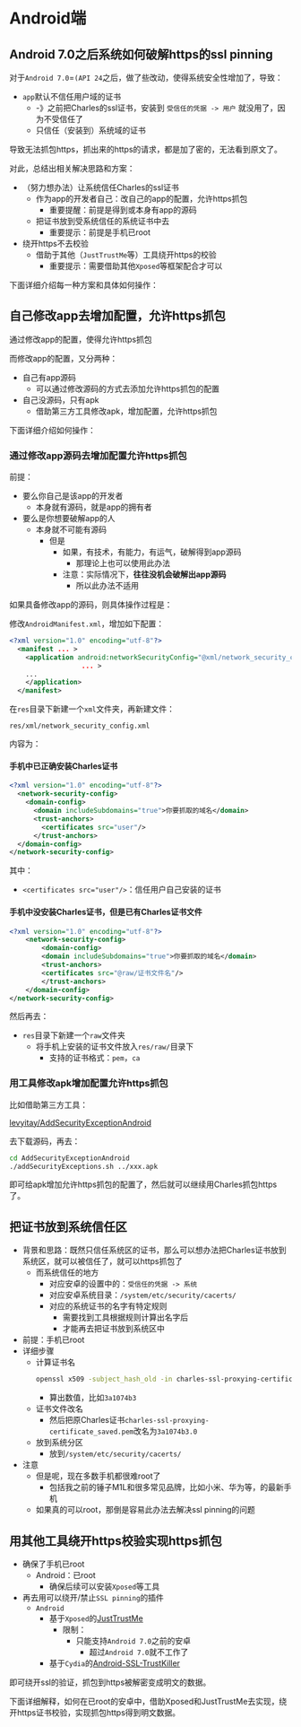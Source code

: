 # Android端

## Android 7.0之后系统如何破解https的ssl pinning

对于`Android 7.0`=`(API 24`之后，做了些改动，使得系统安全性增加了，导致：

* `app`默认不信任用户域的证书
  * -》之前把Charles的ssl证书，安装到 `受信任的凭据 -> 用户` 就没用了，因为不受信任了
  * 只信任（安装到）系统域的证书

导致无法抓包https，抓出来的https的请求，都是加了密的，无法看到原文了。

对此，总结出相关解决思路和方案：

* （努力想办法）让系统信任Charles的ssl证书
  * 作为app的开发者自己：改自己的app的配置，允许https抓包
    * 重要提醒：前提是得到或本身有app的源码
  * 把证书放到受系统信任的系统证书中去
    * 重要提示：前提是手机已root
* 绕开https不去校验
  * 借助于其他（`JustTrustMe`等）工具绕开https的校验
    * 重要提示：需要借助其他`Xposed`等框架配合才可以

下面详细介绍每一种方案和具体如何操作：

## 自己修改app去增加配置，允许https抓包

通过修改app的配置，使得允许https抓包

而修改app的配置，又分两种：

* 自己有app源码
  * 可以通过修改源码的方式去添加允许https抓包的配置
* 自己没源码，只有apk
  * 借助第三方工具修改apk，增加配置，允许https抓包

下面详细介绍如何操作：

### 通过修改app源码去增加配置允许https抓包

前提：

* 要么你自己是该app的开发者
  * 本身就有源码，就是app的拥有者
* 要么是你想要破解app的人
  * 本身就不可能有源码
    * 但是
      * 如果，有技术，有能力，有运气，破解得到app源码
        * 那理论上也可以使用此办法
      * 注意：实际情况下，**往往没机会破解出app源码**
        * 所以此办法不适用

如果具备修改app的源码，则具体操作过程是：

修改`AndroidManifest.xml`，增加如下配置：

```xml
<?xml version="1.0" encoding="utf-8"?>
  <manifest ... >
    <application android:networkSecurityConfig="@xml/network_security_config"
                  ... >
    ...
    </application>
  </manifest>
```

在`res`目录下新建一个`xml`文件夹，再新建文件：

`res/xml/network_security_config.xml`

内容为：

#### 手机中已正确安装Charles证书

```xml
<?xml version="1.0" encoding="utf-8"?>
  <network-security-config>
    <domain-config>
      <domain includeSubdomains="true">你要抓取的域名</domain>
      <trust-anchors>
        <certificates src="user"/>
      </trust-anchors>
  </domain-config>
</network-security-config>
```

其中：

* `<certificates src="user"/>`：信任用户自己安装的证书

#### 手机中没安装Charles证书，但是已有Charles证书文件

```xml
<?xml version="1.0" encoding="utf-8"?>
    <network-security-config>
        <domain-config>
        <domain includeSubdomains="true">你要抓取的域名</domain>
        <trust-anchors>
        <certificates src="@raw/证书文件名"/>
        </trust-anchors>
    </domain-config>
</network-security-config>
```

然后再去：

* `res`目录下新建一个`raw`文件夹
  * 将手机上安装的证书文件放入`res/raw/`目录下
    * 支持的证书格式：`pem`，`ca`

### 用工具修改apk增加配置允许https抓包

比如借助第三方工具：

[levyitay/AddSecurityExceptionAndroid](https://github.com/levyitay/AddSecurityExceptionAndroid)

去下载源码，再去：

```bash
cd AddSecurityExceptionAndroid
./addSecurityExceptions.sh ../xxx.apk
```

即可给apk增加允许https抓包的配置了，然后就可以继续用Charles抓包https了。

## 把证书放到系统信任区

* 背景和思路：既然只信任系统区的证书，那么可以想办法把Charles证书放到系统区，就可以被信任了，就可以https抓包了
  * 而系统信任的地方
    * 对应安卓的设置中的：`受信任的凭据 -> 系统`
    * 对应安卓系统目录：`/system/etc/security/cacerts/`
    * 对应的系统证书的名字有特定规则
      * 需要找到工具根据规则计算出名字后
      * 才能再去把证书放到系统区中
* 前提：手机已root
* 详细步骤
  * 计算证书名
    ```bash
    openssl x509 -subject_hash_old -in charles-ssl-proxying-certificate_saved.pem
    ```
    * 算出数值，比如`3a1074b3`
  * 证书文件改名
    * 然后把原Charles证书`charles-ssl-proxying-certificate_saved.pem`改名为`3a1074b3.0`
  * 放到系统分区
    * 放到`/system/etc/security/cacerts/`
* 注意
  * 但是呢，现在多数手机都很难root了
    * 包括我之前的锤子M1L和很多常见品牌，比如小米、华为等，的最新手机
  * 如果真的可以root，那倒是容易此办法去解决ssl pinning的问题

## 用其他工具绕开https校验实现https抓包

* 确保了手机已root
  * Android：已root
    * 确保后续可以安装`Xposed`等工具
* 再去用可以绕开/禁止`SSL pinning`的插件
  * `Android`
    * 基于`Xposed`的[JustTrustMe](https://github.com/Fuzion24/JustTrustMe)
      * 限制：
        * 只能支持`Android 7.0`之前的安卓
          * 超过`Android 7.0`就不工作了
    * 基于`Cydia`的[Android-SSL-TrustKiller](https://github.com/iSECPartners/Android-SSL-TrustKiller)

即可绕开ssl的验证，抓包到https被解密变成明文的数据。

下面详细解释，如何在已root的安卓中，借助Xposed和JustTrustMe去实现，绕开https证书校验，实现抓包https得到明文数据。
